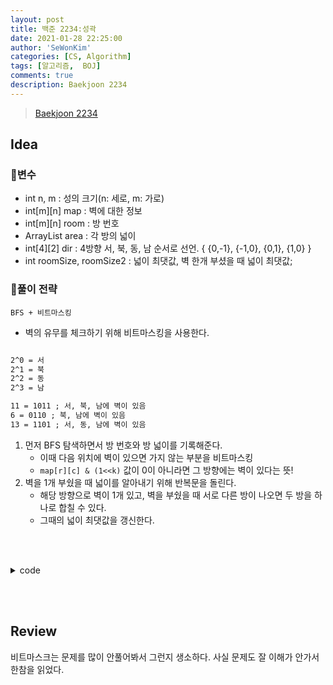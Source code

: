 ```yaml
---
layout: post
title: 백준 2234:성곽
date: 2021-01-28 22:25:00
author: 'SeWonKim'
categories: [CS, Algorithm]
tags: [알고리즘,  BOJ]
comments: true
description: Baekjoon 2234
---
```


> [Baekjoon 2234](https://www.acmicpc.net/problem/2234)

## Idea

### 🥚변수

- int n, m : 성의 크기(n: 세로, m: 가로) 
- int[m][n] map : 벽에 대한 정보
- int[m][n] room : 방 번호
- ArrayList<Integer> area : 각 방의 넓이
- int[4][2] dir : 4방향 서, 북, 동, 남 순서로 선언. { {0,-1}, {-1,0}, {0,1}, {1,0} }
- int roomSize, roomSize2 : 넓이 최댓값, 벽 한개 부셨을 때 넓이 최댓값;


### 🍳풀이 전략

`BFS + 비트마스킹`

- 벽의 유무를 체크하기 위해 비트마스킹을 사용한다.
  
```html

2^0 = 서
2^1 = 북
2^2 = 동
2^3 = 남

11 = 1011 ; 서, 북, 남에 벽이 있음
6 = 0110 ; 북, 남에 벽이 있음
13 = 1101 ; 서, 동, 남에 벽이 있음

```

1. 먼저 BFS 탐색하면서 방 번호와 방 넓이를 기록해준다.
    - 이때 다음 위치에 벽이 있으면 가지 않는 부분을 비트마스킹
    - `map[r][c] & (1<<k)` 값이 0이 아니라면 그 방향에는 벽이 있다는 뜻!
2. 벽을 1개 부쉈을 때 넓이를 알아내기 위해 반복문을 돌린다.
    - 해당 방향으로 벽이 1개 있고, 벽을 부쉈을 때 서로 다른 방이 나오면 두 방을 하나로 합칠 수 있다.
    - 그때의 넓이 최댓값을 갱신한다.

&nbsp;  
&nbsp;


<details>
<summary>code</summary>
<div markdown="1">

```java
import java.awt.*;
import java.io.*;
import java.util.*;

public class BOJ2234_성곽 {
    static int[][] dir = { {0,-1}, {-1,0}, {0,1}, {1,0} };
    static int n, m, roomSize, roomSize2;
    static ArrayList<Integer> area = new ArrayList<Integer>();
    static int[][] map, room;
    public static void main(String[] args) throws Exception {
        BufferedReader br = new BufferedReader(new InputStreamReader(System.in));
        BufferedWriter bw = new BufferedWriter(new OutputStreamWriter(System.out));
        StringTokenizer st = new StringTokenizer(br.readLine(), " ");
        n = Integer.parseInt(st.nextToken());
        m = Integer.parseInt(st.nextToken());
        map = new int[m][n];
        room = new int[m][n];
        roomSize = Integer.MIN_VALUE;
        area.add(0);
        for (int i = 0; i < m; i++) {
            st = new StringTokenizer(br.readLine(), " ");
            for (int j = 0; j < n; j++) {
                map[i][j] = Integer.parseInt(st.nextToken());
            }
        }

        // 방 번호를 붙이기 위해 BFS
        int roomCount = 0;
        for (int i = 0; i < m; i++) {
            for (int j = 0; j < n; j++) {
                if(room[i][j] == 0) bfs(i, j, ++roomCount);
            }
        }

        // 벽을 하나 제거했을 때
        for (int i = 0; i < m; i++) {
            for (int j = 0; j < n; j++) {
                getMaxArea(i, j);
            }
        }


        bw.write(roomCount + "\n");
        bw.write(roomSize + "\n");
        bw.write(roomSize2 + "\n");
        bw.flush();
    }

    private static void getMaxArea(int r, int c) {
        for (int k = 0; k < 4; k++) {
            int nr = r + dir[k][0];
            int nc = c + dir[k][1];

            if(nr >= 0 && nr < m && nc >= 0 && nc <n) {
                // 벽이 있고, 다른 방이라면
                if((map[r][c] & (1<<k)) != 0 && room[r][c] != room[nr][nc]) {
                    int sum = area.get(room[r][c]) + area.get(room[nr][nc]);
                    roomSize2 = Math.max(roomSize2, sum);
                }
            }
        }
    }

    private static void bfs(int r, int c, int number) {
        Queue<Point> q = new LinkedList<Point>();
        q.add(new Point(r, c));
        room[r][c] = number;

        int size = 0;
        size++;

        while(!q.isEmpty()) {
            Point now = q.poll();

            for (int k = 0; k < 4; k++) {
                // 벽이 있으면 가지 않는다.
                if((map[now.x][now.y] & (1 << k)) != 0) continue;

                int nr = now.x + dir[k][0];
                int nc = now.y + dir[k][1];
                if(room[nr][nc] == 0) { // 아직 방문하지 않은 곳이면
                    room[nr][nc] = number;
                    q.add(new Point(nr, nc));
                    size++;
                }
            }
        }

        area.add(size);

        // 방 넓이 최댓값 갱신
        roomSize = Math.max(roomSize, size);
    }
}
```

</div>
</details>

&nbsp;  
&nbsp;

## Review

비트마스크는 문제를 많이 안풀어봐서 그런지 생소하다.
사실 문제도 잘 이해가 안가서 한참을 읽었다.


&nbsp;  
&nbsp;
